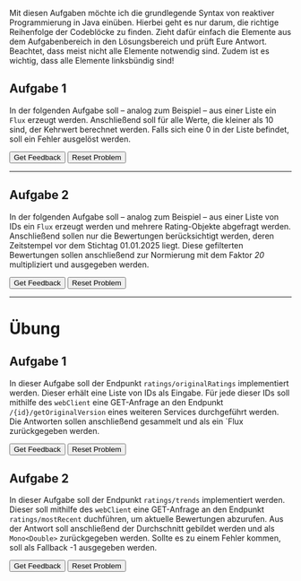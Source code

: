 Mit diesen Aufgaben möchte ich die grundlegende Syntax von reaktiver Programmierung in Java einüben.
Hierbei geht es nur darum, die richtige Reihenfolge der Codeblöcke zu finden.
Zieht dafür einfach die Elemente aus dem Aufgabenbereich in den Lösungsbereich und prüft Eure Antwort.
Beachtet, dass meist nicht alle Elemente notwendig sind.
Zudem ist es wichtig, dass alle Elemente linksbündig sind!

##  Aufgabe 1
In der folgenden Aufgabe soll – analog zum Beispiel – aus einer Liste ein `Flux` erzeugt werden. Anschließend soll für alle Werte, die kleiner als 10 sind, der Kehrwert berechnet werden. Falls sich eine 0 in der Liste befindet, soll ein Fehler ausgelöst werden.


<div id="Task1-sortableTrash" class="sortable-code"></div> 
<div id="Task1-sortable" class="sortable-code"></div> 
<div style="clear:both;"></div> 
<p> 
    <input id="Task1-feedbackLink" value="Get Feedback" type="button" /> 
    <input id="Task1-newInstanceLink" value="Reset Problem" type="button" /> 
</p> 
<script type="text/javascript"> 
(function(){
  var initial = "Flux.fromIterable(List.of(5,15,3,0,17,-1))\n" +
    ".filter(i -&gt; i &lt; 10)\n" +
    ".map(i-&gt;  {\n" +
    "if (i == 0) {throw new IllegalArgumentException(&quot;Division by zero!&quot;);}\n" +
    "return (double) 1/i;}\n" +
    ")\n" +
    ".subscribe(\n" +
    "i -&gt; System.out.print(i + &quot;,&quot;),\n" +
    "err -&gt; System.err.println(err.toString())\n" +
    ");\n" +
    ".filter(i -&gt; i &gt;= 10) #distractor\n" +
    "return 1/i;} #distractor\n" +
    ".map(list -&gt; { #distractor\n" +
    "for(int i: list){ #distractor\n" +
    "} #distractor\n" +
    "Flux.just(List.of(5,15,3,0,17,-1)) #distractor";
  var parsonsPuzzle = new ParsonsWidget({
    "sortableId": "Task1-sortable",
    "max_wrong_lines": 10,
    "grader": ParsonsWidget._graders.LineBasedGrader,
    "exec_limit": 2500,
    "can_indent": true,
    "x_indent": 50,
    "lang": "en",
    "show_feedback": true,
    "trashId": "Task1-sortableTrash"
  });
  parsonsPuzzle.init(initial);
  parsonsPuzzle.shuffleLines();
  $("#Task1-newInstanceLink").click(function(event){ 
      event.preventDefault(); 
      parsonsPuzzle.shuffleLines(); 
  }); 
  $("#Task1-feedbackLink").click(function(event){ 
      event.preventDefault(); 
      parsonsPuzzle.getFeedback(); 
  }); 
})(); 
</script>

---

## Aufgabe 2

In der folgenden Aufgabe soll – analog zum Beispiel – aus einer Liste von IDs ein `Flux` erzeugt werden und mehrere Rating-Objekte abgefragt werden. Anschließend sollen nur die Bewertungen berücksichtigt werden, deren Zeitstempel vor dem Stichtag 01.01.2025 liegt. Diese gefilterten Bewertungen sollen anschließend zur Normierung mit dem Faktor *20* multipliziert und ausgegeben werden.

<div id="Task2-sortableTrash" class="sortable-code"></div> 
<div id="Task2-sortable" class="sortable-code"></div> 
<div style="clear:both;"></div> 
<p> 
    <input id="Task2-feedbackLink" value="Get Feedback" type="button" /> 
    <input id="Task2-newInstanceLink" value="Reset Problem" type="button" /> 
</p> 
<script type="text/javascript"> 
(function(){
  var initial = "Instant cutoff = Instant.parse(&quot;2025-01-01T00:00:00Z&quot;);\n" +
    "Flux.fromIterable(List.of(5,15,3,17))\n" +
    ".flatMap(id-&gt;  webClient.get()\n" +
    ".uri(&quot;/ratings/{id}&quot;, id)\n" +
    ".retrieve()\n" +
    ".bodyToMono(RatingResponseDTO.class)\n" +
    ")\n" +
    ".filter(ratingResponseDTO -&gt; ratingResponseDTO.getDate().toInstant().isBefore(cutoff))\n" +
    ".map(rating -&gt; rating.getRating() * 20)\n" +
    ".subscribe(\n" +
    "res -&gt; System.out.print(res + &quot;,&quot;),\n" +
    "err -&gt; System.err.println(err.toString()));\n" +
    ".flatMap(rating -&gt; rating.getRating() * 20) #distractor\n" +
    ".map(id-&gt;  webClient.get() #distractor";
  var parsonsPuzzle = new ParsonsWidget({
    "sortableId": "Task2-sortable",
    "max_wrong_lines": 10,
    "grader": ParsonsWidget._graders.LineBasedGrader,
    "exec_limit": 2500,
    "can_indent": true,
    "x_indent": 50,
    "lang": "en",
    "show_feedback": true,
    "trashId": "Task2-sortableTrash"
  });
  parsonsPuzzle.init(initial);
  parsonsPuzzle.shuffleLines();
  $("#Task2-newInstanceLink").click(function(event){ 
      event.preventDefault(); 
      parsonsPuzzle.shuffleLines(); 
  }); 
  $("#Task2-feedbackLink").click(function(event){ 
      event.preventDefault(); 
      parsonsPuzzle.getFeedback(); 
  }); 
})(); 
</script>

---


# Übung

## Aufgabe 1

In dieser Aufgabe soll der Endpunkt `ratings/originalRatings` implementiert werden.
Dieser erhält eine Liste von IDs als Eingabe. Für jede dieser IDs soll mithilfe des `webClient` eine GET-Anfrage an den Endpunkt `/{id}/getOriginalVersion` eines weiteren Services durchgeführt werden.
Die Antworten sollen anschließend gesammelt und als ein `Flux<RatingResponseDTO> zurückgegeben werden.

<div id="Exercise1-sortableTrash" class="sortable-code"></div> 
<div id="Exercise1-sortable" class="sortable-code"></div> 
<div style="clear:both;"></div> 
<p> 
    <input id="Exercise1-feedbackLink" value="Get Feedback" type="button" /> 
    <input id="Exercise1-newInstanceLink" value="Reset Problem" type="button" /> 
</p> 
<script type="text/javascript"> 
(function(){
  var initial = "return Flux.fromIterable(ids)\n" +
    ".flatMap(id -&gt;\n" +
    "webClient.get()\n" +
    ".uri(&quot;/{id}/getOriginalVersion&quot;, id)\n" +
    ".retrieve()\n" +
    ".bodyToMono(RatingResponseDTO.class)\n" +
    ");\n" +
    " .map(id -&gt; #distractor\n" +
    " .subscribe( #distractor\n" +
    " rating -&gt; return rating, #distractor\n" +
    " err -&gt; System.out.println(&quot;Error!&quot;)); #distractor";
  var parsonsPuzzle = new ParsonsWidget({
    "sortableId": "Exercise1-sortable",
    "max_wrong_lines": 10,
    "grader": ParsonsWidget._graders.LineBasedGrader,
    "exec_limit": 2500,
    "can_indent": true,
    "x_indent": 50,
    "lang": "en",
    "show_feedback": true,
    "trashId": "Exercise1-sortableTrash"
  });
  parsonsPuzzle.init(initial);
  parsonsPuzzle.shuffleLines();
  $("#Exercise1-newInstanceLink").click(function(event){ 
      event.preventDefault(); 
      parsonsPuzzle.shuffleLines(); 
  }); 
  $("#Exercise1-feedbackLink").click(function(event){ 
      event.preventDefault(); 
      parsonsPuzzle.getFeedback(); 
  }); 
})(); 
</script>

## Aufgabe 2

In dieser Aufgabe soll der Endpunkt `ratings/trends` implementiert werden.
Dieser soll mithilfe des `webClient` eine GET-Anfrage an den Endpunkt `ratings/mostRecent` duchführen, um aktuelle Bewertungen abzurufen.
Aus der Antwort soll anschließend der Durchschnitt gebildet werden und als `Mono<Double>` zurückgegeben werden.
Sollte es zu einem Fehler kommen, soll als Fallback -1 ausgegeben werden.

<div id="Exercise2-sortableTrash" class="sortable-code"></div> 
<div id="Exercise2-sortable" class="sortable-code"></div> 
<div style="clear:both;"></div> 
<p> 
    <input id="Exercise2-feedbackLink" value="Get Feedback" type="button" /> 
    <input id="Exercise2-newInstanceLink" value="Reset Problem" type="button" /> 
</p> 
<script type="text/javascript"> 
(function(){
  var initial = "return webClient.get()\n" +
    ".uri(&quot;/mostRecent&quot;)\n" +
    ".retrieve()\n" +
    ".bodyToFlux(RatingResponseDTO.class)\n" +
    ".map(RatingResponseDTO::getRating)\n" +
    ".collectList()\n" +
    ".map(this::calculateAverage)\n" +
    ".onErrorResume(e -&gt; Mono.just(-1.0));\n" +
    ".flatMap(RatingResponseDTO::getRating) #distractor\n" +
    ".flatMap(this::calculateAverage) #distractor\n" +
    ".subscribe( #distractor\n" +
    "err -&gt; return Mono.just(-1.0)); #distractor\n" +
    "rating -&gt; return this::calculateAverage, #distractor";
  var parsonsPuzzle = new ParsonsWidget({
    "sortableId": "Exercise2-sortable",
    "max_wrong_lines": 10,
    "grader": ParsonsWidget._graders.LineBasedGrader,
    "exec_limit": 2500,
    "can_indent": true,
    "x_indent": 50,
    "lang": "en",
    "show_feedback": true,
    "trashId": "Exercise2-sortableTrash"
  });
  parsonsPuzzle.init(initial);
  parsonsPuzzle.shuffleLines();
  $("#Exercise2-newInstanceLink").click(function(event){ 
      event.preventDefault(); 
      parsonsPuzzle.shuffleLines(); 
  }); 
  $("#Exercise2-feedbackLink").click(function(event){ 
      event.preventDefault(); 
      parsonsPuzzle.getFeedback(); 
  }); 
})(); 
</script>


